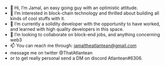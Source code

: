 - 👋 Hi, I’m Jamal, an easy going guy with an optimistic attitude.
- 👀 I’m interested in block-chain technology and thrilled about building all kinds of cool stuffs with it.
- 🌱 I’m currently a solidity developer with the opportunity to have worked, and learned with high quality developers in this space.
- 💞️ I’m looking to collaborate on block-end jobs, and anything concerning web3
- 📫 You can reach me through: jamaltheatlantean@gmail.com
-   message me on twitter @ThatAtlantean
-   or to get really personal send a DM on discord Atlantean#6306.

<!---
jamaltheatlantean/jamaltheatlantean is a ✨ special ✨ repository because its `README.md` (this file) appears on your GitHub profile.
You can click the Preview link to take a look at your changes.
--->
